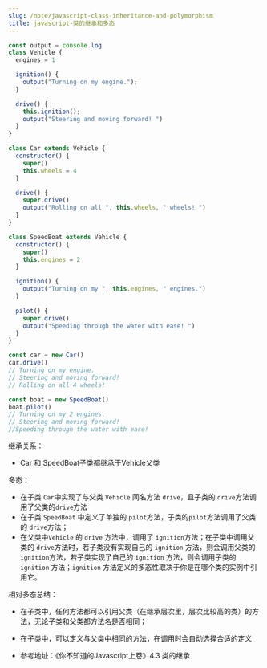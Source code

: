 ```yaml
---
slug: /note/javascript-class-inheritance-and-polymorphism
title: javascript-类的继承和多态
---
```

```js
const output = console.log
class Vehicle {
  engines = 1

  ignition() {
    output("Turning on my engine.");
  }

  drive() {
    this.ignition();
    output("Steering and moving forward! ")
  }
}

class Car extends Vehicle {
  constructor() {
    super()
    this.wheels = 4
  }

  drive() {
    super.drive()
    output("Rolling on all ", this.wheels, " wheels! ")
  }
}

class SpeedBoat extends Vehicle {
  constructor() {
    super()
    this.engines = 2
  }

  ignition() {
    output("Turning on my ", this.engines, " engines.")
  }

  pilot() {
    super.drive()
    output("Speeding through the water with ease! ")
  }
}

const car = new Car()
car.drive()
// Turning on my engine.
// Steering and moving forward!
// Rolling on all 4 wheels!

const boat = new SpeedBoat()
boat.pilot()
// Turning on my 2 engines.
// Steering and moving forward!
//Speeding through the water with ease!
```

继承关系：
- Car 和 SpeedBoat子类都继承于Vehicle父类


多态：
- 在子类 `Car`中实现了与父类 `Vehicle` 同名方法 `drive`，且子类的 `drive`方法调用了父类的`drive`方法
- 在子类 `SpeedBoat` 中定义了单独的 `pilot`方法，子类的`pilot`方法调用了父类的 `drive`方法；
- 在父类中`Vehicle` 的 `drive` 方法中，调用了 `ignition`方法；在子类中调用父类的 `drive`方法时，若子类没有实现自己的 `ignition` 方法，则会调用父类的`ignition`方法，若子类实现了自己的 `ignition` 方法，则会调用子类的 `ignition` 方法；`ignition` 方法定义的多态性取决于你是在哪个类的实例中引用它。


相对多态总结：
- 在子类中，任何方法都可以引用父类（在继承层次里，层次比较高的类）的方法，无论子类和父类都方法名是否相同；
- 在子类中，可以定义与父类中相同的方法，在调用时会自动选择合适的定义




- 参考地址：《你不知道的Javascript上卷》4.3 类的继承
